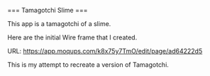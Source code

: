 === Tamagotchi Slime === 


This app is a tamagotchi of a slime.

Here are the initial Wire frame that I created. 

URL: https://app.moqups.com/k8x75y7TmO/edit/page/ad64222d5

This is my attempt to recreate a version of Tamagotchi. 